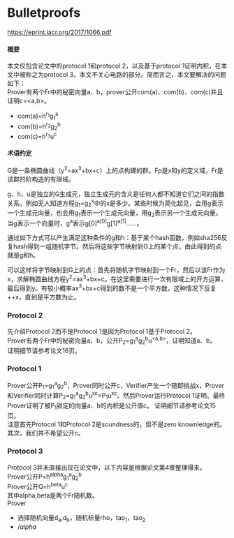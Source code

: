 # Bulletproofs

https://eprint.iacr.org/2017/1066.pdf

#### 概要
本文仅包含论文中的protocol 1和protocol 2，以及基于protocol 1证明内积，在本文中被称之为protocol 3。本文不关心电路的部分。简而言之，本文要解决的问题如下：  
Prover有两个Fr中的秘密向量a、b，prover公开com(a)、com(b)、com(c)并且证明c=<a,b>。  
- com(a)=h<sup>r<sub>1</sub></sup>g<sub>1</sub><sup>a</sup>
- com(b)=h<sup>r<sub>2</sub></sup>g<sub>2</sub><sup>b</sup>
- com(c)=h<sup>r<sub>3</sub></sup>u<sup>c</sup>  

#### 术语约定
G是一条椭圆曲线（y<sup>2</sup>=ax<sup>3</sup>+bx+c）上的点构建的群。Fp是x和y的定义域，Fr是该群的阶构造的有限域。  

g、h、u是独立的G生成元，独立生成元的含义是任何人都不知道它们之间的指数关系。例如无人知道方程g<sub>1</sub>=g<sub>2</sub><sup>x</sup>中的x是多少。某些时候为简化起见，会用g表示一个生成元向量，也会用g<sub>1</sub>表示一个生成元向量，用g<sub>2</sub>表示另一个生成元向量。当g表示一个向量时，g<sup>a</sup>表示g[0]<sup>a[0]</sup>g[1]<sup>a[1]</sup>......。  

通过如下方式可以产生满足这种条件的g和h：基于某个hash函数，例如sha256反复hash得到一组随机字节。然后将这些字节映射到G上的某个点，由此得到的点就是g和h。  

可以这样将字节映射到G上的点：首先将随机字节映射到一个Fr，然后以该Fr作为x，求解椭圆曲线方程y<sup>2</sup>=ax<sup>3</sup>+bx+c。在这里需要进行一次有限域上的开方运算，最后得到y。有较小概率ax<sup>3</sup>+bx+c得到的数不是一个平方数，这种情况下反复++x，直到是平方数为止。

### Protocol 2
先介绍Protocol 2而不是Protocol 1是因为Protocol 1基于Protocol 2。  
Prover有两个Fr中的秘密向量a、b，公开P<sub>2</sub>=g<sub>1</sub><sup>a</sup>g<sub>2</sub><sup>b</sup>u<sup><a,b></sup>，证明知道a、b。  
证明细节请参考论文16页。  

### Protocol 1
Prover公开P<sub>1</sub>=g<sub>1</sub><sup>a</sup>g<sub>2</sub><sup>b</sup>，Prover同时公开c，Verifier产生一个随即挑战x，Prover和Verifier同时计算P<sub>2</sub>=g<sub>1</sub><sup>a</sup>g<sub>2</sub><sup>b</sup>u<sup>xc</sup>=P<sub>1</sub>u<sup>xc</sup>。然后Prover运行Protocol 1证明。最终Prover证明了被P<sub>1</sub>锁定的向量a、b的内积是公开值c。 
证明细节请参考论文15页。   
注意首先Protocol 1和Protocol 2是soundness的，但不是zero knownledge的。其次，我们并不希望公开c。

### Protocol 3
Protocol 3并未直接出现在论文中，以下内容是根据论文第4章整理得来。  
Prover公开P=h<sup>alpha</sup>g<sub>1</sub><sup>a</sup>g<sub>2</sub><sup>b</sup>  
Prover公开Q=h<sup>beta</sup>u<sup>c</sup>  
其中alpha,beta是两个Fr随机数。  
Prover  
- 选择随机向量d<sub>a</sub>,d<sub>b</sub>，随机标量rho，tao<sub>1</sub>，tao<sub>2</sub>
- $/alpha$


